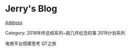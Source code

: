 # Jerry's Blog
[Address](https://kjiawei.github.io/)

Category:
2018年终总结系列~挑几件纪念的事
2019计划系列

电商平台搭建思考
QT之旅
